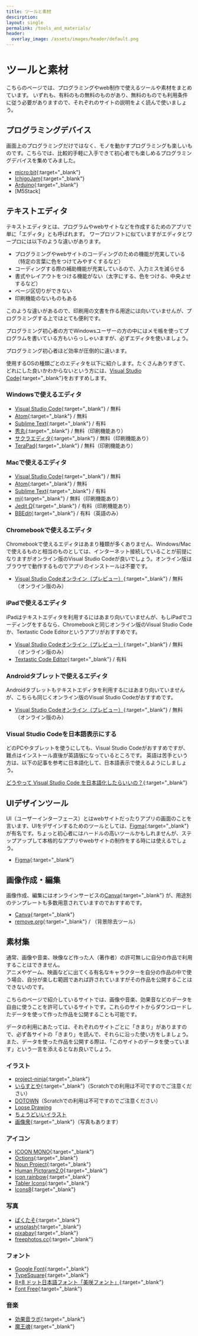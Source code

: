 ```yaml
---
title: ツールと素材
descirption: 
layout: single
permalink: /tools_and_materials/
header:
  overlay_image: /assets/images/header/default.png
---
```

# ツールと素材
こちらのページでは、プログラミングやweb制作で使えるツールや素材をまとめています。
いずれも、有料のもの無料のものがあり、無料のものでも利用条件に従う必要がありますので、それぞれのサイトの説明をよく読んで使いましょう。

## プログラミングデバイス
画面上のプログラミングだけではなく、モノを動かすプログラミングも楽しいものです。こちらでは、比較的手軽に入手できて初心者でも楽しめるプログラミングデバイスを集めてみました。

- [micro:bit](https://microbit.org){:target="_blank"}
- [IchigoJam](http://ichigojam.net/){:target="_blank"}
- [Arduino](http://www.arduino.cc/){:target="_blank"}
- [M5Stack]

## テキストエディタ
テキストエディタとは、プログラムやwebサイトなどを作成するためのアプリで単に「エディタ」とも呼ばれます。
ワープロソフトに似ていますがエディタとワープロには以下のような違いがあります。

- プログラミングやwebサイトのコーディングのための機能が充実している（特定の言葉に色をつけてみやすくするなど）
- コーディングする際の補助機能が充実しているので、入力ミスを減らせる
- 書式やレイアウトをつける機能がない（太字にする、色をつける、中央よせするなど）
- ページ区切りができない
- 印刷機能のないものもある

このような違いがあるので、印刷用の文書を作る用途には向いていませんが、プログラミングする上ではとても便利です。

プログラミング初心者の方でWindowsユーザーの方の中にはメモ帳を使ってプログラムを書いている方もいらっしゃいますが、必ずエディタを使いましょう。

プログラミング初心者ほど効率が圧倒的に違います。

使用するOSの種類ごとのエディタを以下に紹介します。たくさんありすぎて、どれにした良いかわからないという方には、[Visual Studio Code](https://azure.microsoft.com/ja-jp/products/visual-studio-code/){:target="_blank"}をおすすめします。

### Windowsで使えるエディタ
- [Visual Studio Code](https://azure.microsoft.com/ja-jp/products/visual-studio-code/){:target="_blank"} / 無料
- [Atom](https://atom.io/){:target="_blank"} / 無料
- [Sublime Text](https://www.sublimetext.com/){:target="_blank"} / 有料
- [秀丸](https://hide.maruo.co.jp/software/hidemaru.html){:target="_blank"} / 無料（印刷機能あり）
- [サクラエディタ](https://sakura-editor.github.io/){:target="_blank"} / 無料（印刷機能あり）
- [TeraPad](https://tera-net.com/library/tpad.html){:target="_blank"} / 無料（印刷機能あり）

### Macで使えるエディタ
- [Visual Studio Code](https://azure.microsoft.com/ja-jp/products/visual-studio-code/){:target="_blank"} / 無料
- [Atom](https://atom.io/){:target="_blank"} / 無料
- [Sublime Text](https://www.sublimetext.com/){:target="_blank"} / 有料
- [mi](https://www.mimikaki.net/){:target="_blank"} / 無料（印刷機能あり）
- [Jedit Ω](http://www.artman21.com/jp/jeditOmega/){:target="_blank"} / 有料（印刷機能あり）
- [BBEdit](https://www.barebones.com/products/bbedit/){:target="_blank"} / 有料（英語のみ）

### Chromebookで使えるエディタ
Chromebookで使えるエディタはあまり種類が多くありません、Windows/Macで使えるものと相当のものとしては、インターネット接続していることが前提になりますがオンライン版のVisual Studio Codeが良いでしょう。オンライン版はブラウザで動作するものでアプリのインストールは不要です。

- [Visual Studio Codeオンライン（プレビュー）](https://vscode.dev/){:target="_blank"} / 無料（オンライン版のみ）

### iPadで使えるエディタ
iPadはテキストエディタを利用するにはあまり向いていませんが、もしiPadでコーディングをするなら、Chromebookと同じオンライン版のVisual Studio Codeか、Textastic Code Editorというアプリがおすすめです。

- [Visual Studio Codeオンライン（プレビュー）](https://vscode.dev/){:target="_blank"} / 無料（オンライン版のみ）
- [Textastic Code Editor](https://apps.apple.com/jp/app/textastic-code-editor-8/id1049254261){:target="_blank"} / 有料

### Androidタブレットで使えるエディタ
Androidタブレットもテキストエディタを利用するにはあまり向いていませんが、こちらも同じくオンライン版のVisual Studio Codeがおすすめです。

- [Visual Studio Codeオンライン（プレビュー）](https://vscode.dev/){:target="_blank"} / 無料（オンライン版のみ）

### Visual Studio Codeを日本語表示にする
どのPCやタブレットを使うにしても、Visual Studio Codeがおすすめですが、難点はインストール直後が英語版になっているところです。
英語は苦手という方は、以下の記事を参考に日本語化して、日本語表示で使えるようにしましょう。

[どうやって Visual Studio Code を日本語化したらいいの？](https://futureys.tokyo/how-should-i-translate-vscode-in-japanese/){:target="_blank"} 

## UIデザインツール
UI（ユーザーインターフェース）とはwebサイトだったりアプリの画面のことを言います、UIをデザインするためのツールとしては、[Figma](https://www.figma.com/){:target="_blank"}が有名です。ちょっと初心者にはハードルの高いツールかもしれませんが、ステップアップして本格的なアプリやwebサイトの制作をする時には使えるでしょう。

- [Figma](https://www.figma.com/){:target="_blank"}

## 画像作成・編集
画像作成、編集にはオンラインサービスの[Canva](https://www.canva.com/){:target="_blank"} が、用途別のテンプレートも多数用意されていますのでおすすめです。

- [Canva](https://www.canva.com/){:target="_blank"} 
- [remove.org](https://www.remove.bg){:target="_blank"} / （背景除去ツール）

## 素材集
通常、画像や音楽、映像など作った人（著作者）の許可無しに自分の作品で利用することはできません。  
アニメやゲーム、映画などに出てくる有名なキャラクターを自分の作品の中で使う場合、自分が楽しむ範囲であれば許されていますがその作品を公開することはできないのです。

こちらのページで紹介しているサイトでは、画像や音楽、効果音などのデータを自由に使うことを許可しているサイトです。これらのサイトからダウンロードしたデータを使って作った作品を公開することも可能です。

データの利用にあたっては、それぞれのサイトごとに「きまり」がありますので、必ず各サイトの「きまり」を読んで、それらに沿った使い方をしましょう。また、データを使った作品を公開する際は、「このサイトのデータを使っています」という一言を添えるとなお良いでしょう。

### イラスト
- [project-ninja](https://github.com/spicagraph/project-ninja){:target="_blank"}
- [いらすとや](https://www.irasutoya.com/){:target="_blank"}（Scratchでの利用は不可ですのでご注意ください）
- [DOTOWN](https://dotown.maeda-design-room.net/)（Scratchでの利用は不可ですのでご注意ください）
- [Loose Drawing](https://loosedrawing.com)
- [ちょうどいいイラスト](https://tyoudoii-illust.com/)
- [画像衆](https://www.t-web.co.jp/gazousyu/html/){:target="_blank"}（写真もあります）

### アイコン
- [ICOON MONO](https://icooon-mono.com/){:target="_blank"}
- [Octions](https://primer.style/octicons/){:target="_blank"}
- [Noun Project](https://thenounproject.com){:target="_blank"}
- [Human Pictgram2.0](https://pictogram2.com/){:target="_blank"}
- [icon rainbow](https://icon-rainbow.com){:target="_blank"}
- [Tabler Icons](https://tablericons.com){:target="_blank"}
- [Icons8](https://icons8.jp){:target="_blank"}

### 写真
- [ぱくたそ](https://www.pakutaso.com/){:target="_blank"}
- [unsplash](https://unsplash.com){:target="_blank"}
- [pixabay](https://pixabay.com){:target="_blank"}
- [freephotos.cc](https://freephotos.cc/){:target="_blank"}

### フォント
- [Google Font](https://fonts.google.com){:target="_blank"}
- [TypeSquare](https://typesquare.com){:target="_blank"}
- [8×8 ドット日本語フォント「美咲フォント」](https://littlelimit.net/misaki.htm){:target="_blank"}
- [Font Free](https://fontfree.me/){:target="_blank"}

### 音楽
- [効果音ラボ](http://soundeffect-lab.info/){:target="_blank"}
- [魔王魂](http://maoudamashii.jokersounds.com/){:target="_blank"}

